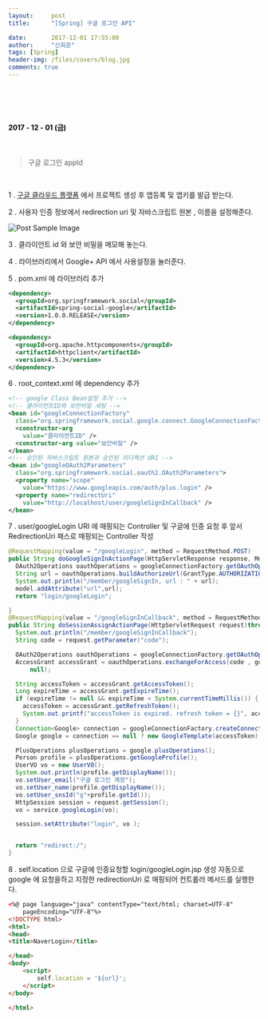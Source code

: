```yaml
---
layout:     post
title:      "[Spring] 구글 로그인 API"

date:       2017-12-01 17:55:00
author:     "신희준"
tags: [Spring]
header-img: /files/covers/blog.jpg
comments: true
---
```



<head>
 <meta property="og:type" content="website">
 <meta property="og:title" content="스프링 구글 로그인 API">
 <meta property="og:description" content="스프링 구글 로그인 API">
 <meta property="og:url" content="http://shj7242.github.io/2017/12/02/Spring26/">

 <meta name="twitter:card" content="summary">
  <meta name="twitter:title" content="스프링 구글 로그인 API">
  <meta name="twitter:description" content="스프링 구글 로그인 API">
  <meta name="FACEBOOK:domain" content="http://shj7242.github.io/2017/12/02/Spring26/">
  <meta name="facebook:card" content="summary">
   <meta name="facebook:title" content="스프링 구글 로그인 API">
   <meta name="facebook:description" content="스프링 구글 로그인 API">
   <meta name="facebook:domain" content="http://shj7242.github.io/2017/12/02/Spring26/">


 </head>

<br>
<H4 style ="font-weight:bold; color:black;"> </H4>
<br>
<H4 style ="font-weight:bold; color : black">2017 - 12 - 01 (금)</H4>

<br>

> 구글 로그인 appId

<br>

1 . <a href="https://console.cloud.google.com">
구글 클라우드 플랫폼</a> 에서 프로젝트 생성 후 앱등록 및 앱키를 발급 받는다.


2 . 사용자 인증 정보에서 redirection uri 및 자바스크립트 원본 , 이름을 설정해준다.

<img src="{{ site.baseurl }}/img/google.PNG" alt="Post Sample Image">

3 . 클라이언트 id 와 보안 비밀을 메모해 놓는다.

4 . 라이브러리에서 Google+ API 에서 사용설정을 눌러준다.

5 . pom.xml 에 라이브러리 추가

~~~xml
<dependency>
  <groupId>org.springframework.social</groupId>
  <artifactId>spring-social-google</artifactId>
  <version>1.0.0.RELEASE</version>
</dependency>

<dependency>
  <groupId>org.apache.httpcomponents</groupId>
  <artifactId>httpclient</artifactId>
  <version>4.5.3</version>
</dependency>
~~~

6 . root_context.xml 에 dependency 추가

~~~xml
<!-- google Class Bean설정 추가 -->
<!-- 클라이언트ID와 보안비밀 세팅 -->
<bean id="googleConnectionFactory"
  class="org.springframework.social.google.connect.GoogleConnectionFactory">
  <constructor-arg
    value="클라이언트ID" />
  <constructor-arg value="보안비밀" />
</bean>
<!-- 승인된 자바스크립트 원본과 승인된 리디렉션 URI -->
<bean id="googleOAuth2Parameters"
  class="org.springframework.social.oauth2.OAuth2Parameters">
  <property name="scope"
    value="https://www.googleapis.com/auth/plus.login" />
  <property name="redirectUri"
    value="http://localhost/user/googleSignInCallback" />
</bean>
~~~

7 . user/googleLogin URI 에 매핑되는 Controller 및 구글에 인증 요청 후 앞서 RedirectionUri 패스로 매핑되는 Controller 작성

~~~java
@RequestMapping(value = "/googleLogin", method = RequestMethod.POST)
public String doGoogleSignInActionPage(HttpServletResponse response, Model model) throws Exception{
  OAuth2Operations oauthOperations = googleConnectionFactory.getOAuthOperations();
  String url = oauthOperations.buildAuthorizeUrl(GrantType.AUTHORIZATION_CODE, googleOAuth2Parameters);
  System.out.println("/member/googleSignIn, url : " + url);
  model.addAttribute("url",url);
  return "login/googleLogin";

}
@RequestMapping(value = "/googleSignInCallback", method = RequestMethod.GET)
public String doSessionAssignActionPage(HttpServletRequest request)throws Exception{
  System.out.println("/member/googleSignInCallback");
  String code = request.getParameter("code");

  OAuth2Operations oauthOperations = googleConnectionFactory.getOAuthOperations();
  AccessGrant accessGrant = oauthOperations.exchangeForAccess(code , googleOAuth2Parameters.getRedirectUri(),
      null);

  String accessToken = accessGrant.getAccessToken();
  Long expireTime = accessGrant.getExpireTime();
  if (expireTime != null && expireTime < System.currentTimeMillis()) {
    accessToken = accessGrant.getRefreshToken();
    System.out.printf("accessToken is expired. refresh token = {}", accessToken);
  }
  Connection<Google> connection = googleConnectionFactory.createConnection(accessGrant);
  Google google = connection == null ? new GoogleTemplate(accessToken) : connection.getApi();

  PlusOperations plusOperations = google.plusOperations();
  Person profile = plusOperations.getGoogleProfile();
  UserVO vo = new UserVO();
  System.out.println(profile.getDisplayName());
  vo.setUser_email("구글 로그인 계정");
  vo.setUser_name(profile.getDisplayName());
  vo.setUser_snsId("g"+profile.getId());
  HttpSession session = request.getSession();
  vo = service.googleLogin(vo);

  session.setAttribute("login", vo );


  return "redirect:/";
}
~~~

8 . self.location 으로 구글에 인증요청할 login/googleLogin.jsp 생성
자동으로 google 에 요청을하고 지정한 redirectionUri 로 매핑되어 컨트롤러 메서드를 실행한다.

~~~html
<%@ page language="java" contentType="text/html; charset=UTF-8"
	pageEncoding="UTF-8"%>
<!DOCTYPE html>
<html>
<head>
<title>NaverLogin</title>

</head>
<body>
	<script>
		self.location = '${url}';
	</script>
</body>

</html>
~~~
